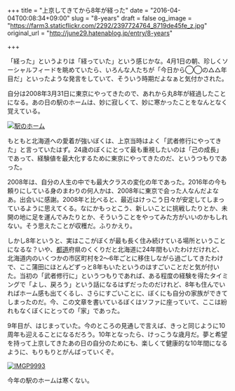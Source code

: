 +++
title = "上京してきてから8年が経った"
date = "2016-04-04T00:08:34+09:00"
slug = "8-years"
draft = false
og_image = "https://farm3.staticflickr.com/2292/2397724764_8719de45fe_z.jpg"
original_url = "http://june29.hatenablog.jp/entry/8-years"

+++

<p>「経った」というよりは「経っていた」という感じかな。4月1日の朝、珍しくソーシャルフィードを眺めていたら、いろんな人たちが「今日から◯◯の△△年目だ」といったような発言をしていて、そういう時期だよなぁと気付かされた。</p>

<p>自分は2008年3月31日に東京にやってきたので、あれから丸8年が経過したことになる。あの日の駅のホームは、妙に寂しくて、妙に寒かったことをなんとなく覚えている。</p>

<p><a data-flickr-embed="true" href="https://www.flickr.com/photos/june29/2397724764/in/datetaken/" title="駅のホーム"><img src="https://farm3.staticflickr.com/2292/2397724764_8719de45fe_z.jpg" alt="駅のホーム"></a></p>

<script async src="//embedr.flickr.com/assets/client-code.js" charset="utf-8"></script>


<p>もともと北海道への愛着が強いぼくは、上京当時はよく「武者修行にやってきた」と言っていたはず。24歳のぼくにとって最も重視したいのは「己の成長」であって、経験値を最大化するために東京にやってきたのだ、というつもりであった。</p>

<p>2008年は、自分の人生の中でも最大クラスの変化の年であった。2016年の今も頼りにしている身のまわりの何人かは、2008年に東京で会った人なんだよなあ。出会いに感謝。2008年と比べると、最近はけっこう日々が安定してしまっているように思えてくる。なにかもっとこう、新しいことに挑戦したりとか、未開の地に足を運んでみたりとか、そういうことをやってみた方がいいのかもしれない。そう思えたことが収穫だ。ふりかえり。</p>

<p>しかし8年というと、実はここがぼくが最も長く住み続けている場所ということになるな？いや、<a class="keyword" href="http://d.hatena.ne.jp/keyword/%C5%D4%C6%BB">都道</a>府県のくくりだと北海道に24年間もいたわけだけれど、北海道内のいくつかの市区町村を2〜6年ごとに移住しながら過ごしてきたわけで、ここ蒲田にほとんどずっと8年もいたというのはすごいことだと気が付いた。当初の「武者修行に」というつもりであれば、ある程度の経験を得たタイミングで「よし、戻ろう」という話になるはずだったのだけれど、8年も住んでいればホーム感も出てくるし、さらにすごいことに、ぼくにも自分の家族ができてしまったのだ。今、この文章を書いているぼくはソファに座っていて、ここは紛れもなくぼくにとっての「家」であった。</p>

<p>9年目が、はじまっていた。今のところの見通しで言えば、きっと同じように10周年も迎えることになるだろう。10年となったら、けっこうな歳月だ。夢と希望を持って上京してきたあの日の自分のためにも、楽しくて健康的な10年間になるように、もりもりとがんばっていくぞ。</p>

<p><a data-flickr-embed="true" href="https://www.flickr.com/photos/june29/26211411795/in/dateposted-public/" title="IMGP9993"><img src="https://farm2.staticflickr.com/1663/26211411795_76c73860bb_z.jpg" alt="IMGP9993"></a></p>

<p>今年の駅のホームは寒くない。</p>
